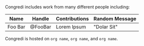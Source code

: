 Congredi includes work from many different people including:


| Name | Handle | Contributions | Random Message |
| ---- | ------ | ------------- | -------------- |
| Foo Bar | @FooBar | Lorem Ipsum | "Dolar Sit" |

Congredi is hosted on `org name`, `org name`, and `org name`.